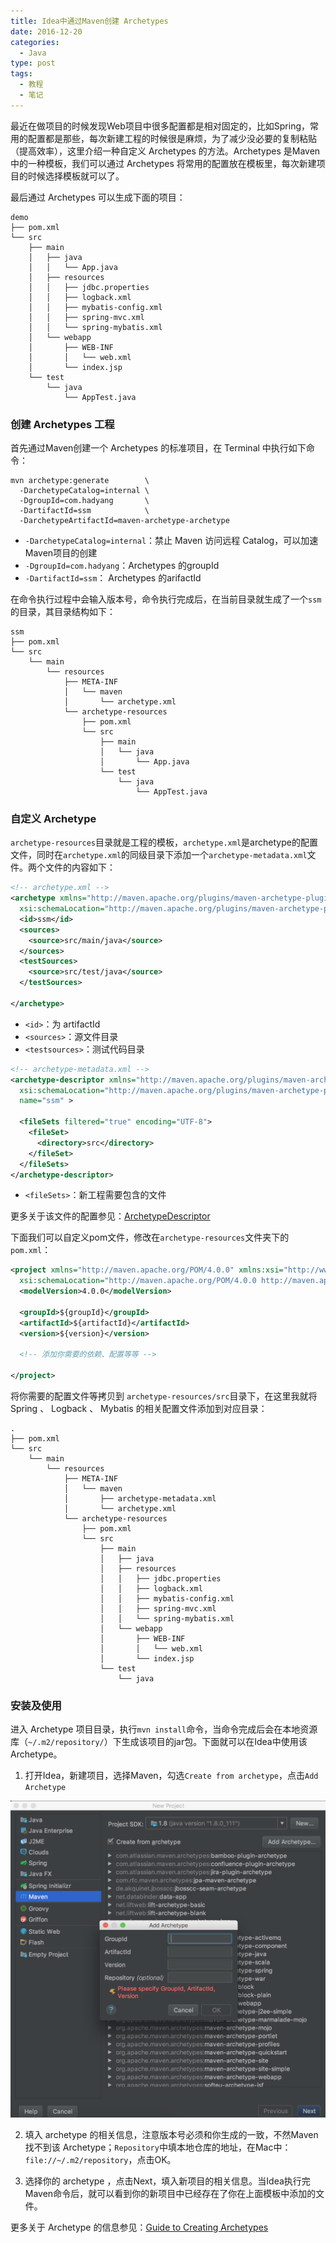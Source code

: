 ```yaml
---
title: Idea中通过Maven创建 Archetypes
date: 2016-12-20
categories:
  - Java
type: post
tags:
  - 教程
  - 笔记
---
```


最近在做项目的时候发现Web项目中很多配置都是相对固定的，比如Spring，常用的配置都是那些，每次新建工程的时候很是麻烦，为了减少没必要的复制粘贴（提高效率），这里介绍一种自定义 Archetypes 的方法。Archetypes 是Maven中的一种模板，我们可以通过 Archetypes 将常用的配置放在模板里，每次新建项目的时候选择模板就可以了。

<!--more-->

最后通过 Archetypes 可以生成下面的项目：

```
demo
├── pom.xml
└── src
    ├── main
    │   ├── java
    │   │   └── App.java
    │   ├── resources
    │   │   ├── jdbc.properties
    │   │   ├── logback.xml
    │   │   ├── mybatis-config.xml
    │   │   ├── spring-mvc.xml
    │   │   └── spring-mybatis.xml
    │   └── webapp
    │       ├── WEB-INF
    │       │   └── web.xml
    │       └── index.jsp
    └── test
        └── java
            └── AppTest.java
```

### 创建 Archetypes 工程

首先通过Maven创建一个 Archetypes 的标准项目，在 Terminal 中执行如下命令：

```Shell
mvn archetype:generate        \
  -DarchetypeCatalog=internal \
  -DgroupId=com.hadyang       \
  -DartifactId=ssm            \
  -DarchetypeArtifactId=maven-archetype-archetype
```

  - `-DarchetypeCatalog=internal`：禁止 Maven 访问远程 Catalog，可以加速Maven项目的创建
  - `-DgroupId=com.hadyang`：Archetypes 的groupId
  - `-DartifactId=ssm`： Archetypes 的arifactId

在命令执行过程中会输入版本号，命令执行完成后，在当前目录就生成了一个`ssm`的目录，其目录结构如下：

```
ssm
├── pom.xml
└── src
    └── main
        └── resources
            ├── META-INF
            │   └── maven
            │       └── archetype.xml
            └── archetype-resources
                ├── pom.xml
                └── src
                    ├── main
                    │   └── java
                    │       └── App.java
                    └── test
                        └── java
                            └── AppTest.java
```

### 自定义 Archetype

`archetype-resources`目录就是工程的模板，`archetype.xml`是archetype的配置文件，同时在`archetype.xml`的同级目录下添加一个`archetype-metadata.xml`文件。两个文件的内容如下：

```xml
<!-- archetype.xml -->
<archetype xmlns="http://maven.apache.org/plugins/maven-archetype-plugin/archetype/1.0.0" xmlns:xsi="http://www.w3.org/2001/XMLSchema-instance"
  xsi:schemaLocation="http://maven.apache.org/plugins/maven-archetype-plugin/archetype/1.0.0 http://maven.apache.org/xsd/archetype-1.0.0.xsd">
  <id>ssm</id>
  <sources>
    <source>src/main/java</source>
  </sources>
  <testSources>
    <source>src/test/java</source>
  </testSources>

</archetype>
```

  - `<id>`：为 artifactId
  - `<sources>`：源文件目录
  - `<testsources>`：测试代码目录

```xml
<!-- archetype-metadata.xml -->
<archetype-descriptor xmlns="http://maven.apache.org/plugins/maven-archetype-plugin/archetype-descriptor/1.0.0" xmlns:xsi="http://www.w3.org/2001/XMLSchema-instance"
  xsi:schemaLocation="http://maven.apache.org/plugins/maven-archetype-plugin/archetype-descriptor/1.0.0 http://maven.apache.org/xsd/archetype-descriptor-1.0.0.xsd"
  name="ssm" >

  <fileSets filtered="true" encoding="UTF-8">
    <fileSet>
      <directory>src</directory>
    </fileSet>
  </fileSets>
</archetype-descriptor>
```

  - `<fileSets>`：新工程需要包含的文件

更多关于该文件的配置参见：[ArchetypeDescriptor](http://maven.apache.org/archetype/archetype-models/archetype-descriptor/archetype-descriptor.html)

下面我们可以自定义pom文件，修改在`archetype-resources`文件夹下的`pom.xml`：

```xml
<project xmlns="http://maven.apache.org/POM/4.0.0" xmlns:xsi="http://www.w3.org/2001/XMLSchema-instance"
  xsi:schemaLocation="http://maven.apache.org/POM/4.0.0 http://maven.apache.org/maven-v4_0_0.xsd">
  <modelVersion>4.0.0</modelVersion>

  <groupId>${groupId}</groupId>
  <artifactId>${artifactId}</artifactId>
  <version>${version}</version>

  <!-- 添加你需要的依赖、配置等等 -->

</project>
```

将你需要的配置文件等拷贝到 `archetype-resources/src`目录下，在这里我就将 Spring 、 Logback 、 Mybatis 的相关配置文件添加到对应目录：

```
.
├── pom.xml
└── src
    └── main
        └── resources
            ├── META-INF
            │   └── maven
            │       ├── archetype-metadata.xml
            │       └── archetype.xml
            └── archetype-resources
                ├── pom.xml
                └── src
                    ├── main
                    │   ├── java
                    │   ├── resources
                    │   │   ├── jdbc.properties
                    │   │   ├── logback.xml
                    │   │   ├── mybatis-config.xml
                    │   │   ├── spring-mvc.xml
                    │   │   └── spring-mybatis.xml
                    │   └── webapp
                    │       ├── WEB-INF
                    │       │   └── web.xml
                    │       └── index.jsp
                    └── test
                        └── java
```

### 安装及使用

进入 Archetype 项目目录，执行`mvn install`命令，当命令完成后会在本地资源库（`~/.m2/repository/`）下生成该项目的jar包。下面就可以在Idea中使用该 Archetype。

1. 打开Idea，新建项目，选择Maven，勾选`Create from archetype`，点击`Add Archetype`

  ![](idea-maven-archetypes-1.png)

2. 填入 archetype 的相关信息，注意版本号必须和你生成的一致，不然Maven找不到该 Archetype；`Repository`中填本地仓库的地址，在Mac中：`file://~/.m2/repository`，点击OK。

3. 选择你的 archetype ，点击Next，填入新项目的相关信息。当Idea执行完Maven命令后，就可以看到你的新项目中已经存在了你在上面模板中添加的文件。


更多关于 Archetype 的信息参见：[Guide to Creating Archetypes](https://maven.apache.org/guides/mini/guide-creating-archetypes.html)
